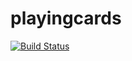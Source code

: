 playingcards
============
[![Build Status](https://travis-ci.org/stephenboles/playingcards.svg?branch=master)](https://travis-ci.org/stephenboles/playingcards)
